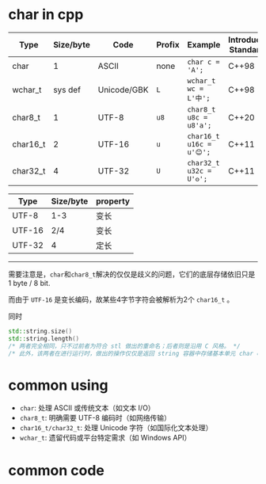 # char in cpp

| Type | Size/byte | Code | Profix | Example | Introduce Standard |
| ---- | --------- | ---- | ------ | ------- | ------------------ |
| char | 1 | ASCII | none | `char c = 'A';` | C++98 |
| wchar_t| sys def | Unicode/GBK | `L` | `wchar_t wc = L'中';` | C++98 |
| char8_t | 1 | UTF-8 | `u8` | `char8_t u8c = u8'a';` | C++20 |
| char16_t | 2 | UTF-16 | `u` | `char16_t u16c = u'😊';` | C++11 |
| char32_t | 4 | UTF-32 | `U` | `char32_t u32c = U'𐍈';` | C++11 |

| Type | Size/byte | property |
| ---- | --------- | -------- |
| UTF-8 | 1-3 | 变长 |
| UTF-16 | 2/4 | 变长 |
| UTF-32 | 4 | 定长 |

---

需要注意是，`char`和`char8_t`解决的仅仅是歧义的问题，它们的底层存储依旧只是 1 byte / 8 bit.

而由于 `UTF-16` 是变长编码，故某些4字节字符会被解析为2个 `char16_t` 。

同时
```cpp
std::string.size()
std::string.length()
/* 两者完全相同，只不过前者为符合 stl 做出的重命名；后者则是沿用 C 风格。 */
/* 此外，该两者在进行运行时，做出的操作仅仅是返回 string 容器中存储基本单元 char char8_t 等的个数 */
```

#  common using

- `char`: 处理 ASCII 或传统文本（如文本 I/O）
- `char8_t`: 明确需要 UTF-8 编码时（如网络传输）
- `char16_t/char32_t`: 处理 Unicode 字符（如国际化文本处理）
- `wchar_t`: 遗留代码或平台特定需求（如 Windows API）

# common code

